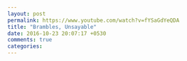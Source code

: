 ```yaml
---
layout: post
permalink: https://www.youtube.com/watch?v=fYSaGdYeQDA
title: "Brambles, Unsayable"
date: 2016-10-23 20:07:17 +0530
comments: true
categories: 
---
```

